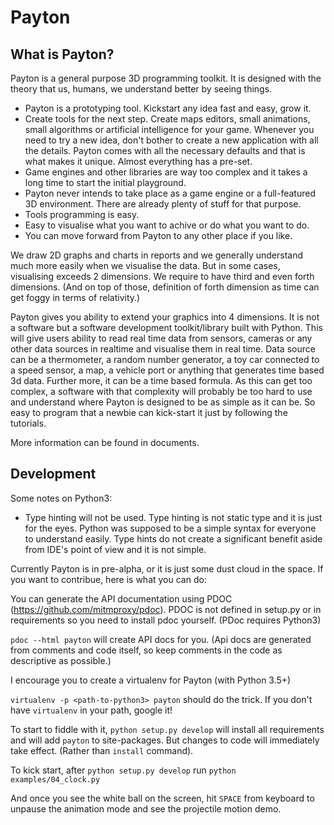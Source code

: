 # Payton

## What is Payton?

Payton is a general purpose 3D programming toolkit. It is designed with the
theory that us, humans, we understand better by seeing things.


* Payton is a prototyping tool. Kickstart any idea fast and easy, grow it.
* Create tools for the next step. Create maps editors, small animations, small algorithms or artificial intelligence for your game. Whenever you need
to try a new idea, don't bother to create a new application with all the details. Payton comes with all the necessary defaults and that is what makes it unique. Almost everything has a pre-set.
* Game engines and other libraries are way too complex and it takes a long time to start the initial playground.
* Payton never intends to take place as a game engine or a full-featured 3D environment. There are already plenty of stuff for that purpose.
* Tools programming is easy.
* Easy to visualise what you want to achive or do what you want to do.
* You can move forward from Payton to any other place if you like.


We draw 2D graphs and charts in reports and we generally understand much more
easily when we visualise the data. But in some cases, visualising exceeds 2
dimensions. We require to have third and even forth dimensions. (And on top of
those, definition of forth dimension as time can get foggy in terms of
relativity.)

Payton gives you ability to extend your graphics into 4 dimensions. It is not
a software but a software development toolkit/library built with Python.
This will give users ability to read real time data from sensors, cameras or
any other data sources in realtime and visualise them in real time. Data source
can be a thermometer, a random number generator, a toy car connected to a speed
sensor, a map, a vehicle port or anything that generates time based 3d data.
Further more, it can be a time based formula. As this can get too complex,
a software with that complexity will probably be too hard to use and understand
where Payton is designed to be as simple as it can be. So easy to program that
a newbie can kick-start it just by following the tutorials.

More information can be found in documents.

## Development

Some notes on Python3:
- Type hinting will not be used. Type hinting is not static type and it is just
  for the eyes. Python was supposed to be a simple syntax for everyone to
  understand easily. Type hints do not create a significant benefit aside from
  IDE's point of view and it is not simple.

Currently Payton is in pre-alpha, or it is just some dust cloud in the space.
If you want to contribue, here is what you can do:

You can generate the API documentation using PDOC
(https://github.com/mitmproxy/pdoc). PDOC is not defined in setup.py or in
requirements so you need to install pdoc yourself. (PDoc requires Python3)

`pdoc --html payton` will create API docs for you. (Api docs are generated
from comments and code itself, so keep comments in the code as descriptive
as possible.)

I encourage you to create a virtualenv for Payton (with Python 3.5+)

`virtualenv -p <path-to-python3> payton` should do the trick. If you don't have
`virtualenv` in your path, google it!

To start to fiddle with it, `python setup.py develop` will install all
requirements and will add `payton` to site-packages. But changes to code will
immediately take effect. (Rather than `install` command).

To kick start, after `python setup.py develop` run `python examples/04_clock.py`

And once you see the white ball on the screen, hit `SPACE` from keyboard to unpause
the animation mode and see the projectile motion demo.
